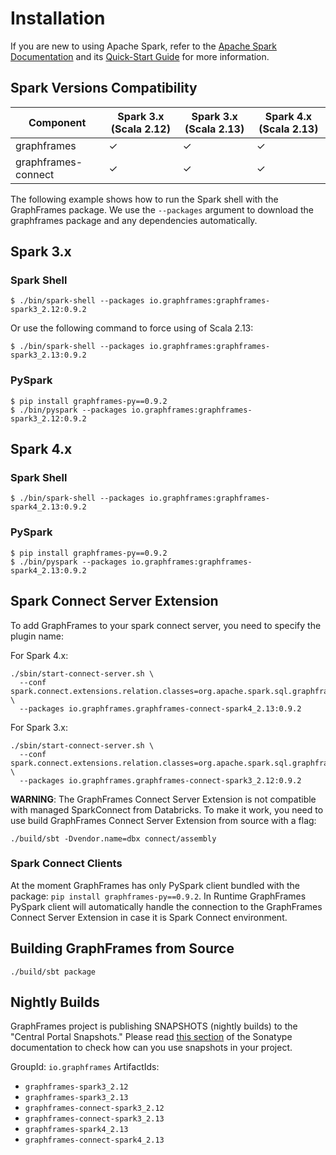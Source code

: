 # Installation

If you are new to using Apache Spark, refer to the [Apache Spark Documentation](http://spark.apache.org/docs/latest/index.html) and its [Quick-Start Guide](http://spark.apache.org/docs/latest/quick-start.html) for more information.

## Spark Versions Compatibility

| Component           | Spark 3.x (Scala 2.12) | Spark 3.x (Scala 2.13) | Spark 4.x (Scala 2.13) |
|---------------------|------------------------|------------------------|------------------------|
| graphframes         | ✓                      | ✓                      | ✓                      |
| graphframes-connect | ✓                      | ✓                      | ✓                      |

The following example shows how to run the Spark shell with the GraphFrames package. We use the `--packages` argument to download the graphframes package and any dependencies automatically.

## Spark 3.x

### Spark Shell

```shell
$ ./bin/spark-shell --packages io.graphframes:graphframes-spark3_2.12:0.9.2
```

Or use the following command to force using of Scala 2.13:

```shell
$ ./bin/spark-shell --packages io.graphframes:graphframes-spark3_2.13:0.9.2
```
### PySpark

```shell
$ pip install graphframes-py==0.9.2
$ ./bin/pyspark --packages io.graphframes:graphframes-spark3_2.12:0.9.2
```

## Spark 4.x

### Spark Shell

```shell
$ ./bin/spark-shell --packages io.graphframes:graphframes-spark4_2.13:0.9.2
```

### PySpark

```shell
$ pip install graphframes-py==0.9.2
$ ./bin/pyspark --packages io.graphframes:graphframes-spark4_2.13:0.9.2
```

## Spark Connect Server Extension

To add GraphFrames to your spark connect server, you need to specify the plugin name:

For Spark 4.x:

```shell
./sbin/start-connect-server.sh \
  --conf spark.connect.extensions.relation.classes=org.apache.spark.sql.graphframes.GraphFramesConnect \
  --packages io.graphframes.graphframes-connect-spark4_2.13:0.9.2
```

For Spark 3.x:

```shell
./sbin/start-connect-server.sh \
  --conf spark.connect.extensions.relation.classes=org.apache.spark.sql.graphframes.GraphFramesConnect \
  --packages io.graphframes.graphframes-connect-spark3_2.12:0.9.2
```

**WARNING**: The GraphFrames Connect Server Extension is not compatible with managed SparkConnect from Databricks. To make it work, you need to use build GraphFrames Connect Server Extension from source with a flag:

```shell
./build/sbt -Dvendor.name=dbx connect/assembly
```

### Spark Connect Clients

At the moment GraphFrames has only PySpark client bundled with the package: `pip install graphframes-py==0.9.2`. In Runtime GraphFrames PySpark client will automatically handle the connection to the GraphFrames Connect Server Extension in case it is Spark Connect environment.

## Building GraphFrames from Source

```shell
./build/sbt package
```

## Nightly Builds

GraphFrames project is publishing SNAPSHOTS (nightly builds) to the "Central Portal Snapshots." Please read [this section](https://central.sonatype.org/publish/publish-portal-snapshots/#consuming-snapshot-releases-for-your-project) of the Sonatype documentation to check how can you use snapshots in your project.

GroupId: `io.graphframes`
ArtifactIds:

* `graphframes-spark3_2.12`
* `graphframes-spark3_2.13`
* `graphframes-connect-spark3_2.12`
* `graphframes-connect-spark3_2.13`
* `graphframes-spark4_2.13`
* `graphframes-connect-spark4_2.13`

